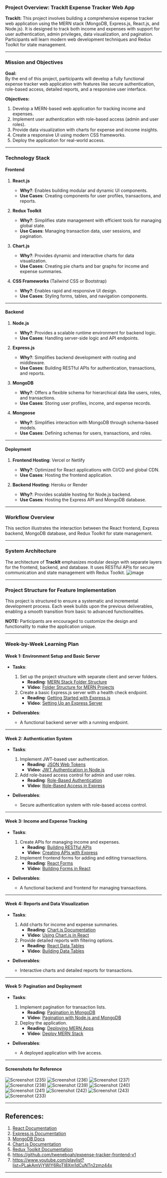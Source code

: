 ### **Project Overview: TrackIt Expense Tracker Web App**

**TrackIt:** This project involves building a comprehensive expense tracker web application using the MERN stack (MongoDB, Express.js, React.js, and Node.js). It is designed to track both income and expenses with support for user authentication, admin privileges, data visualization, and pagination. Participants will learn modern web development techniques and Redux Toolkit for state management.

---

### **Mission and Objectives**

**Goal:**  
By the end of this project, participants will develop a fully functional expense tracker web application with features like secure authentication, role-based access, detailed reports, and a responsive user interface.

**Objectives:**  
1. Develop a MERN-based web application for tracking income and expenses.
2. Implement user authentication with role-based access (admin and user roles).
3. Provide data visualization with charts for expense and income insights.
4. Create a responsive UI using modern CSS frameworks.
5. Deploy the application for real-world access.

---

### **Technology Stack**

#### **Frontend**
1. **React.js**  
   - **Why?**: Enables building modular and dynamic UI components.  
   - **Use Cases**: Creating components for user profiles, transactions, and reports.

2. **Redux Toolkit**  
   - **Why?**: Simplifies state management with efficient tools for managing global state.  
   - **Use Cases**: Managing transaction data, user sessions, and pagination.

3. **Chart.js**  
   - **Why?**: Provides dynamic and interactive charts for data visualization.  
   - **Use Cases**: Creating pie charts and bar graphs for income and expense summaries.

4. **CSS Frameworks** (Tailwind CSS or Bootstrap)  
   - **Why?**: Enables rapid and responsive UI design.  
   - **Use Cases**: Styling forms, tables, and navigation components.

---

#### **Backend**
1. **Node.js**  
   - **Why?**: Provides a scalable runtime environment for backend logic.  
   - **Use Cases**: Handling server-side logic and API endpoints.

2. **Express.js**  
   - **Why?**: Simplifies backend development with routing and middleware.  
   - **Use Cases**: Building RESTful APIs for authentication, transactions, and reports.

3. **MongoDB**  
   - **Why?**: Offers a flexible schema for hierarchical data like users, roles, and transactions.  
   - **Use Cases**: Storing user profiles, income, and expense records.

4. **Mongoose**  
   - **Why?**: Simplifies interaction with MongoDB through schema-based models.  
   - **Use Cases**: Defining schemas for users, transactions, and roles.

---

#### **Deployment**
1. **Frontend Hosting**: Vercel or Netlify  
   - **Why?**: Optimized for React applications with CI/CD and global CDN.  
   - **Use Cases**: Hosting the frontend application.

2. **Backend Hosting**: Heroku or Render  
   - **Why?**: Provides scalable hosting for Node.js backend.  
   - **Use Cases**: Hosting the Express API and MongoDB database.

---

### **Workflow Overview**
This section illustrates the interaction between the React frontend, Express backend, MongoDB database, and Redux Toolkit for state management.

---

### **System Architecture**
The architecture of **TrackIt** emphasizes modular design with separate layers for the frontend, backend, and database. It uses RESTful APIs for secure communication and state management with Redux Toolkit.
![image](https://github.com/user-attachments/assets/4a3978b8-5f92-4e3f-ba66-d57e1d89e1f5)


---

### **Project Structure for Feature Implementation**
This project is structured to ensure a systematic and incremental development process. Each week builds upon the previous deliverables, enabling a smooth transition from basic to advanced functionalities.

**NOTE:** Participants are encouraged to customize the design and functionality to make the application unique.

---

### **Week-by-Week Learning Plan**

#### **Week 1: Environment Setup and Basic Server**
- **Tasks**:
  1. Set up the project structure with separate client and server folders.
     - **Reading**: [MERN Stack Folder Structure](https://www.mongodb.com/mern-stack)  
     - **Video**: [Folder Structure for MERN Projects](https://www.youtube.com/watch?v=K5QaTfE5ylk)
  2. Create a basic Express.js server with a health check endpoint.
     - **Reading**: [Getting Started with Express.js](https://expressjs.com/en/starter/installing.html)  
     - **Video**: [Setting Up an Express Server](https://www.youtube.com/watch?v=L72fhGm1tfE)

- **Deliverables**:
  - A functional backend server with a running endpoint.

---

#### **Week 2: Authentication System**
- **Tasks**:
  1. Implement JWT-based user authentication.
     - **Reading**: [JSON Web Tokens](https://jwt.io/introduction/)  
     - **Video**: [JWT Authentication in Node.js](https://www.youtube.com/watch?v=mbsmsi7l3r4)
  2. Add role-based access control for admin and user roles.
     - **Reading**: [Role-Based Authentication](https://auth0.com/docs/authorization/concepts)  
     - **Video**: [Role-Based Access in Express](https://www.youtube.com/watch?v=BsPtr5gxLfI)

- **Deliverables**:
  - Secure authentication system with role-based access control.

---

#### **Week 3: Income and Expense Tracking**
- **Tasks**:
  1. Create APIs for managing income and expenses.
     - **Reading**: [Building RESTful APIs](https://restfulapi.net/)  
     - **Video**: [Creating APIs with Express](https://www.youtube.com/watch?v=pKd0Rpw7O48)
  2. Implement frontend forms for adding and editing transactions.
     - **Reading**: [React Forms](https://reactjs.org/docs/forms.html)  
     - **Video**: [Building Forms in React](https://www.youtube.com/watch?v=YK1Sw_hnm58)

- **Deliverables**:
  - A functional backend and frontend for managing transactions.

---

#### **Week 4: Reports and Data Visualization**
- **Tasks**:
  1. Add charts for income and expense summaries.
     - **Reading**: [Chart.js Documentation](https://www.chartjs.org/docs/latest/)  
     - **Video**: [Using Chart.js in React](https://www.youtube.com/watch?v=Ly-9VTXJlnA)
  2. Provide detailed reports with filtering options.
     - **Reading**: [React Data Tables](https://react-table.tanstack.com/)  
     - **Video**: [Building Data Tables](https://www.youtube.com/watch?v=jAQpO_MUwpI)

- **Deliverables**:
  - Interactive charts and detailed reports for transactions.

---

#### **Week 5: Pagination and Deployment**
- **Tasks**:
  1. Implement pagination for transaction lists.
     - **Reading**: [Pagination in MongoDB](https://docs.mongodb.com/manual/reference/method/cursor.skip/)  
     - **Video**: [Pagination with Node.js and MongoDB](https://www.youtube.com/watch?v=ZYKOoEXaCIM)
  2. Deploy the application.
     - **Reading**: [Deploying MERN Apps](https://www.mongodb.com/developer/how-to/deploy-mern-app/)  
     - **Video**: [Deploy MERN Stack](https://www.youtube.com/watch?v=9FAHZX5Cmu4)

- **Deliverables**:
  - A deployed application with live access.

---

#### **Screenshots for Reference**

![Screenshot (235)](https://github.com/user-attachments/assets/1bf8d8a3-e93a-4e12-839e-e636a56b4fdd)
![Screenshot (236)](https://github.com/user-attachments/assets/1c318cb5-18aa-431d-9f5a-61c98c4988f1)
![Screenshot (237)](https://github.com/user-attachments/assets/0f8e4924-747c-41b8-ab8c-8d065a23295c)
![Screenshot (238)](https://github.com/user-attachments/assets/28b4bb6e-ac5c-43a6-9f1b-f886c0f17723)
![Screenshot (239)](https://github.com/user-attachments/assets/480be0e5-8c92-4ef8-80b3-c990e3b64afe)
![Screenshot (240)](https://github.com/user-attachments/assets/f8394d6f-5524-4250-8a05-78542a2e558b)
![Screenshot (241)](https://github.com/user-attachments/assets/30218b6c-44d8-4200-b82b-e1f196a27730)
![Screenshot (242)](https://github.com/user-attachments/assets/235dcc4a-19ea-4472-964f-863e2f35f11b)
![Screenshot (243)](https://github.com/user-attachments/assets/29584251-4987-43cd-b3db-39c9fe3555bc)
![Screenshot (233)](https://github.com/user-attachments/assets/eb574792-9fde-4e60-a3a5-c3b524716565)

---

## **References:**
1. [React Documentation](https://reactjs.org/docs/getting-started.html)
2. [Express.js Documentation](https://expressjs.com/)
3. [MongoDB Docs](https://docs.mongodb.com/)
4. [Chart.js Documentation](https://www.chartjs.org/docs/latest/)
5. [Redux Toolkit Documentation](https://redux-toolkit.js.org/)
6. https://github.com/tweneboah/expense-tracker-frontend-v1
7. https://www.youtube.com/playlist?list=PLakAmVjYWIY6RoTI8Xm1dCuNTn2zmz44x

---


